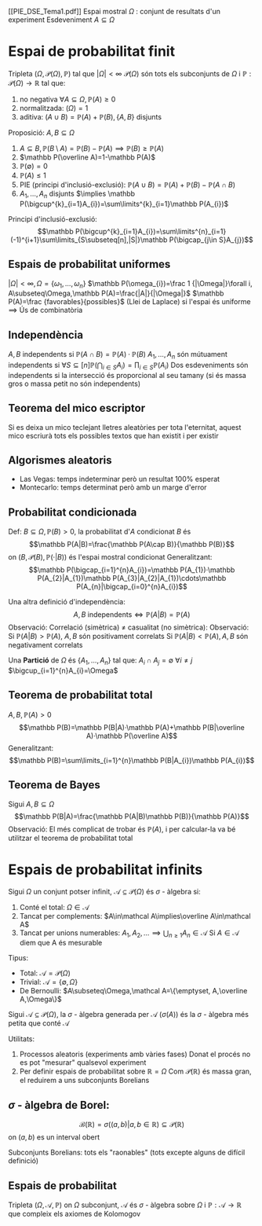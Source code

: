 
[[PIE_DSE_Tema1.pdf]] 
Espai mostral $\Omega$  : conjunt de resultats d'un experiment
Esdeveniment $A\subseteq\Omega$  
# Espai de probabilitat finit
Tripleta ($\Omega,\mathcal P(\Omega),\mathbb P$) tal que $|\Omega|<\infty$ 
$\mathcal P(\Omega)$ són tots els subconjunts de $\Omega$ i $\mathbb P:\mathcal P(\Omega)\to\mathbb R$ tal que:
1. no negativa $\forall A\subseteq\Omega,\mathbb P(A)\geq0$ 
2. normalitzada: $\mathcal(\Omega)=1$
3. aditiva: $\mathbb(A\cup B)=\mathbb P(A)+\mathbb P(B),\{A,B\}$ disjunts

Proposició: $A,B\subseteq\Omega$ 
1. $A\subseteq B,\mathbb P(B\setminus A)=\mathbb P(B)-\mathbb P(A)\implies\mathbb P(B)\geq \mathbb P(A)$ 
2. $\mathbb P(\overline A)=1-\mathbb P(A)$
3. $\mathbb P(\emptyset)=0$
4. $\mathbb P(A)\leq 1$
5. PIE (principi d'inclusió-exclusió): $\mathbb P(A\cup B)=\mathbb P(A)+\mathbb P(B)-\mathbb P(A\cap B)$
6. $A_{1},\ldots,A_{n}$ disjunts $\implies \mathbb P(\bigcup^{k}_{i=1}A_{i})=\sum\limits^{k}_{i=1}\mathbb P(A_{i})$ 

Principi d'inclusió-exclusió: $$\mathbb P(\bigcup^{k}_{i=1}A_{i})=\sum\limits^{n}_{i=1}(-1)^{i+1}\sum\limits_{S\subseteq[n],|S|}\mathbb P(\bigcap_{j\in S}A_{j})$$
## Espais de probabilitat uniformes
$|\Omega|<\infty,\Omega=\{\omega_{1},\ldots,\omega_{n}\}$ 
$\mathbb P(\omega_{i})=\frac 1 {|\Omega|}\forall i, A\subseteq\Omega,\mathbb P(A)=\frac{|A|}{|\Omega|}$
$\mathbb P(A)=\frac {favorables}{possibles}$ (Llei de Laplace) si l'espai és uniforme $\implies$ Ús de combinatòria

## Independència
$A,B$ independents si $\mathbb P(A\cap B)=\mathbb P(A)·\mathbb P(B)$
$A_{1},\ldots,A_{n}$ són mútuament independents si $\forall S\subseteq[n]\mathbb P(\bigcap_{i\in S}A_{i})=\prod_{i\in S}\mathbb P(A_{i})$ 
Dos esdeveniments són independents si la intersecció és proporcional al seu tamany (si és massa gros o massa petit no són independents)

## Teorema del mico escriptor
Si es deixa un mico teclejant lletres aleatòries per tota l'eternitat, aquest mico escriurà tots els possibles textos que han existit i per existir

## Algorismes aleatoris
- Las Vegas: temps indeterminar però un resultat 100% esperat
- Montecarlo: temps determinat però amb un marge d'error

## Probabilitat condicionada
Def: $B\subseteq\Omega,\mathbb P(B)>0$, la probabilitat d'$A$ condicionat $B$ és $$\mathbb P(A|B)=\frac{\mathbb P(A\cap B)}{\mathbb P(B)}$$ on $(B, \mathcal P(B),\mathbb P(·|B))$ és l'espai mostral condicionat
Generalitzant: $$\mathbb P(\bigcap_{i=1}^{n}A_{i})=\mathbb P(A_{1})·\mathbb P(A_{2}|A_{1})\mathbb P(A_{3}|A_{2}|A_{1})\cdots\mathbb P(A_{n}|\bigcap_{i=0}^{n}A_{i})$$ 

Una altra definició d'independència: $$A,B\text{ independents}\iff\mathbb P(A|B)=\mathbb P(A)$$ Observació: Correlació (simètrica) $\neq$ casualitat (no simètrica):
Observació: 
	Si $\mathbb P(A|B)>\mathbb P(A),$ $A,B$ són positivament correlats
	Si $\mathbb P(A|B)<\mathbb P(A), A,B$ són negativament correlats

Una **Partició** de $\Omega$ és $\{A_{1},\ldots,A_{n}\}$ tal que:
	$A_{i}\cap A_{j}=\emptyset\ \forall i\neq j$ 
	$\bigcup_{i=1}^{n}A_{i}=\Omega$ 

## Teorema de probabilitat total
$A,B,\mathbb P(A)>0$ $$\mathbb P(B)=\mathbb P(B|A)·\mathbb P(A)+\mathbb P(B|\overline A)·\mathbb P(\overline A)$$
	Generalitzant: $$\mathbb P(B)=\sum\limits_{i=1}^{n}\mathbb P(B|A_{i})\mathbb P(A_{i})$$

## Teorema de Bayes
Sigui $A,B\subseteq\Omega$ $$\mathbb P(B|A)=\frac{\mathbb P(A|B)\mathbb P(B)}{\mathbb P(A)}$$ Observació: El més complicat de trobar és $\mathbb P(A)$, i per calcular-la va bé utilitzar el teorema de probabilitat total

# Espais de probabilitat infinits
Sigui $\Omega$ un conjunt potser infinit, $\mathcal A\subseteq\mathcal P(\Omega)$ és $\sigma$ - àlgebra si:
1. Conté el total: $\Omega\in\mathcal A$ 
2. Tancat per complements: $A\in\mathcal A\implies\overline A\in\mathcal A$ 
3. Tancat per unions numerables: $A_{1},A_{2},\ldots\implies\bigcup_{n\geq1}A_{n}\in\mathcal A$ 
Si $A\in\mathcal A$ diem que A és mesurable

Tipus:
- Total: $\mathcal A=\mathcal P(\Omega)$
- Trivial: $\mathcal A=\{\emptyset, \Omega\}$ 
- De Bernoulli: $A\subseteq\Omega,\mathcal A=\{\emptyset, A,\overline A,\Omega\}$ 

Sigui $\mathcal A\subseteq\mathcal P(\Omega)$, la $\sigma$ - àlgebra generada per $\mathcal A$ ($\sigma(A)$) és la $\sigma$ - àlgebra més petita que conté $\mathcal A$ 

Utilitats:
1. Processos aleatoris (experiments amb vàries fases)
	Donat el procés no es pot "mesurar" qualsevol experiment
2. Per definir espais de probabilitat sobre $\mathbb R=\Omega$ 
	Com $\mathcal P(\mathbb R)$ és massa gran, el reduirem a uns subconjunts Borelians

## $\sigma$ - àlgebra de Borel: 
$$\mathcal B(\mathbb R)=\sigma((a,b)|a,b\in\mathbb R)\subseteq\mathcal P(\mathbb R)$$ on $(a,b)$ es un interval obert

Subconjunts Borelians: tots els "raonables" (tots excepte alguns de difícil definició)

## Espais de probabilitat
Tripleta $(\Omega,\mathcal A,\mathbb P)$ on $\Omega$ subconjunt, $\mathcal A$ és $\sigma$ - àlgebra sobre $\Omega$ i $\mathbb P:\mathcal A\to\mathbb R$ que compleix els axiomes de Kolomogov
